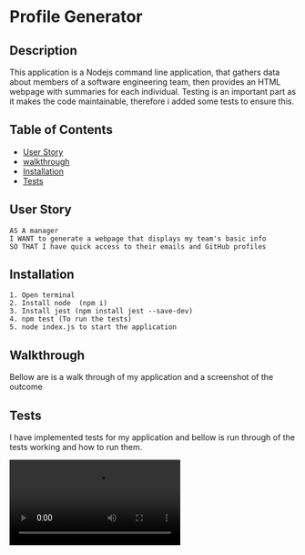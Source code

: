 # Profile Generator

## Description
This application is a Nodejs command line application, that gathers data about members of a software engineering team, then provides an HTML webpage with summaries for each individual. Testing is an important part as it makes the code maintainable, therefore i added some tests to ensure this.
## Table of Contents
- [User Story](#user-story)
- [walkthrough](#walkthrough)
- [Installation](#installation)
- [Tests](#tests)

## User Story
```
AS A manager
I WANT to generate a webpage that displays my team's basic info
SO THAT I have quick access to their emails and GitHub profiles
```
## Installation
```
1. Open terminal 
2. Install node  (npm i)
3. Install jest (npm install jest --save-dev)
4. npm test (To run the tests)
5. node index.js to start the application 

```
## Walkthrough

Bellow are is a walk through of my application and a screenshot of the outcome
## Tests

I have implemented tests for my application and bellow is run through of the tests working and how to run them.


![Tests](/Assets/demo2.webm)


